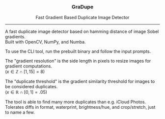 <h3 align="center">GraDupe</h3>
<p align="center">Fast Gradient Based Duplicate Image Detector</p>

---

A fast duplicate image detector based on hamming distance of image Sobel gradients.  
Built with OpenCV, NumPy, and Numba.

To use the CLI tool, run the prebuilt binary and follow the input prompts.

The "gradient resolution" is the side length in pixels to resize images for gradient computations.  
($x \in \mathbb{Z} \cap [1, 15] = 8$)

The "duplicate threshold" is the gradient similarity threshold for images to be considered
duplicates.  
($x \in \mathbb{R} \cap [0, 1] = .05$)

The tool is able to find many more duplicates than e.g. iCloud Photos.  
Tolerates diffs in format, waterprint, brightness/hue, and crop/stretch, just to name a few.
